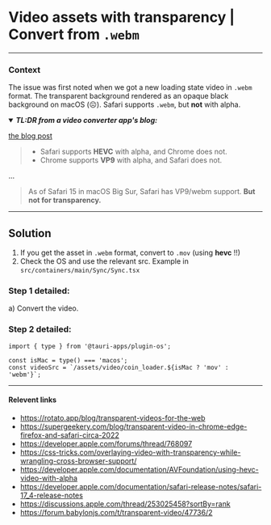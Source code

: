 # Video assets with transparency | Convert from `.webm`

---

### Context

The issue was first noted when we got a new loading state video in `.webm` format. The transparent background rendered as an opaque black background on macOS (☹).
Safari supports `.webm`, but **not** with alpha.

<details open><summary style="font-weight: bold; font-style: italic">TL:DR from a video converter app's blog:</summary>

[the blog post](https://rotato.app/blog/transparent-videos-for-the-web)

> - Safari supports **HEVC** with alpha, and Chrome does not.
> - Chrome supports **VP9** with alpha, and Safari does not.

...

> As of Safari 15 in macOS Big Sur, Safari has VP9/webm support. **But not for transparency.**

</details>

---

## Solution

1. If you get the asset in `.webm` format, convert to `.mov` (using **hevc** !!)
2. Check the OS and use the relevant src. Example in `src/containers/main/Sync/Sync.tsx`

### Step 1 detailed:

a) Convert the video. 

### Step 2 detailed:

```tsx
import { type } from '@tauri-apps/plugin-os';

const isMac = type() === 'macos';
const videoSrc = `/assets/video/coin_loader.${isMac ? 'mov' : 'webm'}`;
```

---

#### Relevent links

- https://rotato.app/blog/transparent-videos-for-the-web
- https://supergeekery.com/blog/transparent-video-in-chrome-edge-firefox-and-safari-circa-2022
- https://developer.apple.com/forums/thread/768097
- https://css-tricks.com/overlaying-video-with-transparency-while-wrangling-cross-browser-support/
- https://developer.apple.com/documentation/AVFoundation/using-hevc-video-with-alpha
- https://developer.apple.com/documentation/safari-release-notes/safari-17_4-release-notes
- https://discussions.apple.com/thread/253025458?sortBy=rank
- https://forum.babylonjs.com/t/transparent-video/47736/2
